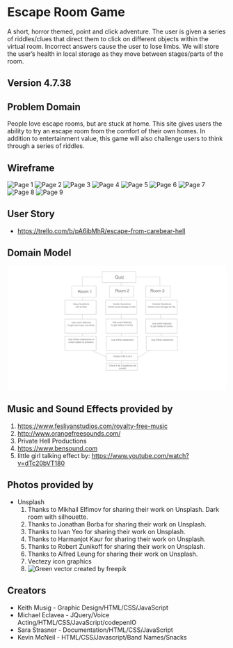 # Escape Room Game 
A short, horror themed, point and click adventure. The user is given a series of riddles/clues that direct them to click on different objects within the virtual room. Incorrect answers cause the user to lose limbs. We will store the user’s health in local storage as they move between stages/parts of the room. 

## Version 4.7.38

## Problem Domain
People love escape rooms, but are stuck at home. This site gives users the ability to try an escape room from the comfort of their own homes. In addition to entertainment value, this game will also challenge users to think through a series of riddles. 

## Wireframe
![Page 1](img/wireframe-domain/Web1920–0.png)
![Page 2](img/wireframe-domain/Web1920–1.png)
![Page 3](img/wireframe-domain/Web1920–2.png)
![Page 4](img/wireframe-domain/Web1920–3.png)
![Page 5](img/wireframe-domain/Web1920–4.png)
![Page 6](img/wireframe-domain/Web1920–5.png)
![Page 7](img/wireframe-domain/Web1920–6.png)
![Page 8](img/wireframe-domain/Web1920–7.png)
![Page 9](img/wireframe-domain/Web1920–8.png)

## User Story
- <https://trello.com/b/pA6ibMhR/escape-from-carebear-hell>

## Domain Model
![Domain Model](img/wireframe-domain/domain-model.png)

## Music and Sound Effects provided by
1. <https://www.fesliyanstudios.com/royalty-free-music>
1. <http://www.orangefreesounds.com/>
1. Private Hell Productions
1. <https://www.bensound.com>
1. little girl talking effect by: <https://www.youtube.com/watch?v=dTc20bVT180>

## Photos provided by

- Unsplash
  1. Thanks to Mikhail Elfimov for sharing their work on Unsplash. Dark room with silhouette.
  1. Thanks to Jonathan Borba for sharing their work on Unsplash.
  1. Thanks to Ivan Yeo for sharing their work on Unsplash.
  1. Thanks to Harmanjot Kaur for sharing their work on Unsplash.
  1. Thanks to Robert Zunikoff for sharing their work on Unsplash.
  1. Thanks to Alfred Leung for sharing their work on Unsplash.
  1. Vectezy icon graphics
  1. ![Green vector created by freepik](https://www.freepik.com/vectors/green)

## Creators
- Keith Musig - Graphic Design/HTML/CSS/JavaScript
- Michael Eclavea - JQuery/Voice Acting/HTML/CSS/JavaScript/codepenIO
- Sara Strasner - Documentation/HTML/CSS/JavaScript
- Kevin McNeil - HTML/CSS/Javascript/Band Names/Snacks
